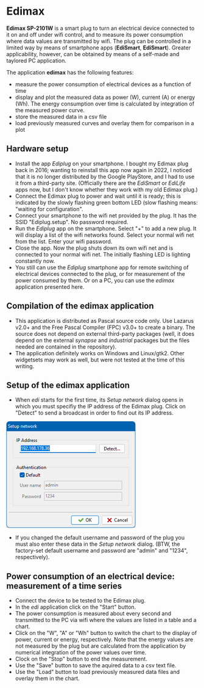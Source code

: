 # Edimax

__Edimax SP-2101W__ is a smart plug to turn an electrical device connected to it on and off under wifi control, 
and to measure its power consumption where data values are transmitted by wifi. 
The plug can be controlled in a limited way by means of smartphone apps (__EdiSmart__, __EdiSmart__). 
Greater applicability, however, can be obtained by means of a self-made and taylored PC application.

The application __edimax__ has the following features:

* measure the power consumption of electrical devices as a function of time
* display and plot the measured data as power (W), current (A) or energy (Wh). The energy consumption over time is calculated by integration of the measured power curve.
* store the measured data in a csv file
* load previously measured curves and overlay them for comparison in a plot

## Hardware setup

* Install the app _Ediplug_ on your smartphone. I bought my Edimax plug back in 2016; wanting to reinstall this app now again in 2022, I noticed that it is no longer distributed by the Google PlayStore, and I had to use it from a third-party site. (Officially there are the _EdiSmart_ or _EdiLife_ apps now, but I don't know whether they work with my old Edimax plug.)
* Connect the Edimax plug to power and wait until it is ready; this is indicated by the slowly flashing green bottom LED (slow flashing means: "waiting for 
configuration".
* Connect your smartphone to the wifi net provided by the plug. It has the SSID "Ediplug.setup". No password required.
* Run the _Ediplug_ app on the smartphone. Select "+" to add a new plug. It will display a list of the wifi networks found. Select your normal wifi net from the list. Enter your wifi password. 
* Close the app. Now the plug shuts down its own wifi net and is connected to your normal wifi net. The initially flashing LED is lighting constantly now. 
* You still can use the _Ediplug_ smartphone app for remote switching of electrical devices connected to the plug, or for measurement of the power consumed by them. Or on a PC, you can use the _edimax_ application presented here.

## Compilation of the edimax application

* This application is distributed as Pascal source code only. Use Lazarus v2.0+ and the Free Pascal Compiler (FPC) v3.0+ to create a binary. The source does not depend on external third-party packages (well, it does depend on the external _synapse_ and _industrial_ packages but the files needed are contained in the repository).
* The application definitely works on Windows and Linux/gtk2. Other widgetsets may work as well, but were not tested at the time of this writing.

## Setup of the edimax application

* When _edi_ starts for the first time, its _Setup network_ dialog opens in which you must specifiy the IP address of the Edimax plug. Click on "Detect" to send a broadcast in order to find out its IP address. 

![Screenshot](screenshots/setupform.png)

* If you changed the default username and password of the plug you must also enter these data in the _Setup network_ dialog. (BTW, the factory-set default username and password are "admin" and "1234", respectively).

## Power consumption of an electrical device: measurement of a time series

* Connect the device to be tested to the Edimax plug.
* In the _edi_ application click on the "Start" button. 
* The power consumption is measured about every second and transmitted to the PC via wifi where the values are listed in a table and a chart.
* Click on the "W", "A" or "Wh" button to switch the chart to the display of power, current or energy, respectively. Note that the energy values are not measured by the plug but are calculated from the application by numerical integration of the power values over time.
* Clock on the "Stop" button to end the measurement.
* Use the "Save" button to save the aquired data to a csv text file.
* Use the "Load" button to load previously measured data files and overlay them in the chart.
